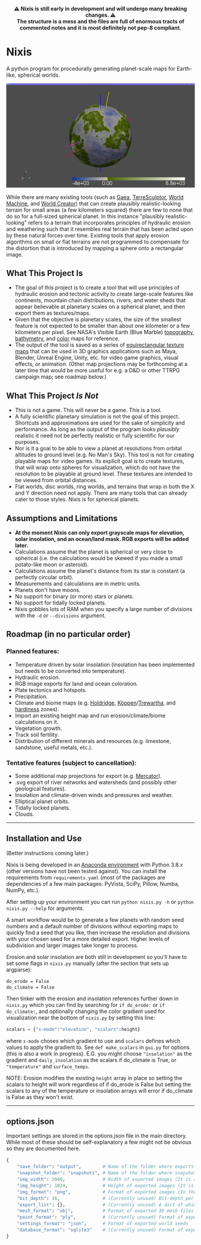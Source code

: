 <div align="center">

**⚠ Nixis is still early in development and will undergo many breaking changes. ⚠  
The structure is a mess and the files are full of enormous tracts of commented notes and it is most definitely not pep-8 compliant.**

</div>

# Nixis
A python program for procedurally generating planet-scale maps for Earth-like, spherical worlds.

![](https://github.com/MightyBOBcnc/nixis/blob/main/docs/nixis_preview.jpg)

While there are many existing tools (such as [Gaea](https://quadspinner.com/), [TerreSculptor](http://www.demenzunmedia.com/home/terresculptor/), [World Machine](https://www.world-machine.com/), and [World Creator](https://www.world-creator.com/)) that can create plausibly realistic-looking terrain for small areas (a few kilometers squared) there are few to none that do so for a full-sized spherical planet.  In this instance "plausibly realistic-looking" refers to a terrain that incorporates principles of hydraulic erosion and weathering such that it resembles real terrain that has been acted upon by these natural forces over time.  Existing tools that apply erosion algorithms on small or flat terrains are not programmed to compensate for the distortion that is introduced by mapping a sphere onto a rectangular image.

## What This Project Is
* The goal of this project is to create a tool that will use principles of hydraulic erosion and tectonic activity to create large-scale features like continents, mountain chain distributions, rivers, and water sheds that appear believable at planetary scales on a spherical planet, and then export them as textures/maps. 
* Given that the objective is planetary scales, the size of the smallest feature is not expected to be smaller than about one kilometer or a few kilometers per pixel.  See NASA's Visible Earth (Blue Marble) [topography](https://visibleearth.nasa.gov/images/73934/topography), [bathymetry](https://visibleearth.nasa.gov/images/73963/bathymetry), and [color](https://visibleearth.nasa.gov/images/74142/september-blue-marble-next-generation) maps for reference.
* The output of the tool is saved as a series of [equirectangular texture maps](https://en.wikipedia.org/wiki/Equirectangular_projection) that can be used in 3D graphics applications such as Maya, Blender, Unreal Engine, Unity, etc. for video game graphics, visual effects, or animation. (Other map projections may be forthcoming at a later time that would be more useful for e.g. a D&D or other TTRPG campaign map; see roadmap below.)

## What This Project *Is Not*
* This is not a game. This will never be a game. This is a tool.
* A fully scientific planetary simulation is not the goal of this project.  Shortcuts and approximations are used for the sake of simplicity and performance.  As long as the output of the program looks *plausibly* realistic it need not be perfectly realistic or fully scientific for our purposes.
* Nor is it a goal to be able to view a planet at resolutions from orbital altitudes to ground level (e.g. No Man's Sky).  This tool is not for creating playable maps for video games.  Its explicit goal is to create textures, that will wrap onto spheres for visualization, which do not have the resolution to be playable at ground level.  These textures are intended to be viewed from orbital distances.
* Flat worlds, disc worlds, ring worlds, and terrains that wrap in both the X and Y direction need not apply.  There are many tools that can already cater to those styles.  Nixis is for spherical planets.

## Assumptions and Limitations
* **At the moment Nixis can only export grayscale maps for elevation, solar insolation, and an ocean/land mask. RGB exports will be added later.**
* Calculations assume that the planet is spherical or very close to spherical (i.e. the calculations would be skewed if you made a small potato-like moon or asteroid).
* Calculations assume the planet's distance from its star is constant (a perfectly circular orbit).
* Measurements and calculations are in metric units.
* Planets don't have moons.
* No support for binary (or more) stars or planets.
* No support for tidally locked planets.
* Nixis gobbles lots of RAM when you specify a large number of divisions with the `-d` or `--divisions` argument.

## Roadmap (in no particular order)
### Planned features:
* Temperature driven by solar insolation (insolation has been implemented but needs to be converted into temperature).
* Hydraulic erosion.
* RGB image exports for land and ocean coloration.
* Plate tectonics and hotspots.
* Precipitation.
* Climate and biome maps (e.g. [Holdridge](https://en.wikipedia.org/wiki/Holdridge_life_zones), [Köppen](https://en.wikipedia.org/wiki/K%C3%B6ppen_climate_classification)/[Trewartha](https://en.wikipedia.org/wiki/Trewartha_climate_classification), and [hardiness](https://en.wikipedia.org/wiki/Hardiness_zone) zones).
* Import an existing height map and run erosion/climate/biome calculations on it.
* Vegetation growth.
* Track soil fertility.
* Distribution of different minerals and resources (e.g. limestone, sandstone, useful metals, etc.).
### Tentative features (subject to cancellation):
* Some additional map projections for export (e.g. [Mercator](https://en.wikipedia.org/wiki/Mercator_projection)).
* .svg export of river networks and watersheds (and possibly other geological features).
* Insolation and climate-driven winds and pressures and weather.
* Elliptical planet orbits.
* Tidally locked planets.
* Clouds.

-----
## Installation and Use
(Better instructions coming later.)

Nixis is being developed in an [Anaconda environment](https://www.anaconda.com/) with Python 3.8.x (other versions have not been tested against). You can install the requirements from `requirements.yaml` (most of the packages are dependencies of a few main packages: PyVista, SciPy, Pillow, Numba, NumPy, etc.).

After setting up your environment you can run `python nixis.py -h` or `python nixis.py --help` for arguments. 

A smart workflow would be to generate a few planets with random seed numbers and a default number of divisions without exporting maps to quickly find a seed that you like, then increase the resolution and divisions with your chosen seed for a more detailed export. Higher levels of subdivision and larger images take longer to process.

Erosion and solar insolation are both still in development so you'll have to set some flags in `nixis.py` manually (after the section that sets up argparse): 
```
do_erode = False
do_climate = False
```
Then tinker with the erosion and insolation references further down in `nixis.py` which you can find by searching for `if do_erode:` or `if do_climate:`, and optionally changing the color gradient used for visualization near the bottom of `nixis.py` by setting this line: 
```python
scalars = {"s-mode":"elevation", "scalars":height}
```
where `s-mode` choses which gradient to use and `scalars` defines which values to apply the gradient to.  See `def make_scalars` in `gui.py` for options (this is also a work in progress).  E.G. you might choose `"insolation"` as the gradient and `daily_insolation` as the scalars if do_climate is True, or `"temperature"` and `surface_temps`.

NOTE: Erosion modifies the existing `height` array in place so setting the scalars to height will work regardless of if do_erode is False but setting the scalars to any of the temperature or insolation arrays will error if do_climate is False as they won't exist.

-----
## options.json
Important settings are stored in the options.json file in the main directory. While most of these should be self-explanatory a few might not be obvious so they are documented here.
```python
{
    "save_folder": "output",        # Name of the folder where exports are saved (this folder is created in the main directory)
    "snapshot_folder": "snapshots", # Name of the folder where snapshots are saved (this folder is created in the save_folder)
    "img_width": 2048,              # Width of exported images (It is recommended that this be 2x the height)
    "img_height": 1024,             # Height of exported images (It is recommended that this be 0.5x the width)
    "img_format": "png",            # Format of exported images (In theory any format supported by Pillow should work)
    "bit_depth": 16,                # (Currently unused) Bit-depth per channel of exported images
    "export_list": {},              # (Currently unused) A dict of which maps should be exported (e.g. height, temperature, biome, etc.)
    "mesh_format": "obj",           # Format of exported 3D mesh files
    "point_format": "ply",          # (Currently unused) Format of exported 3D point clouds
    "settings_format": "json",      # Format of exported world seeds
    "database_format": "sqlite3"    # (Currently unused) Format of exported planet databases
}
```
